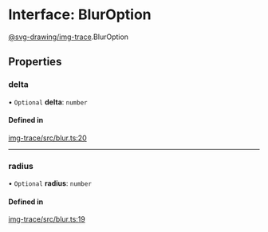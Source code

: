# Interface: BlurOption

[@svg-drawing/img-trace](../../modules/svg_drawing_img_trace.md).BlurOption

## Properties

### delta

• `Optional` **delta**: `number`

#### Defined in

[img-trace/src/blur.ts:20](https://github.com/kmkzt/svg-drawing/blob/6e54c2f/packages/img-trace/src/blur.ts#L20)

___

### radius

• `Optional` **radius**: `number`

#### Defined in

[img-trace/src/blur.ts:19](https://github.com/kmkzt/svg-drawing/blob/6e54c2f/packages/img-trace/src/blur.ts#L19)
